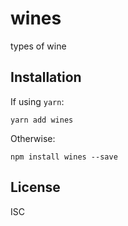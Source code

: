 # wines

types of wine

## Installation

If using `yarn`:
```
yarn add wines
```

Otherwise:
```
npm install wines --save
```

## License

ISC